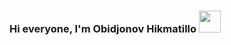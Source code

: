 ### Hi everyone, I'm Obidjonov Hikmatillo <img width="35px" src="https://media4.giphy.com/media/w1OBpBd7kJqHrJnJ13/giphy.gif?cid=ecf05e47pd1sn5npts4ru8xcoobbkkp7wonbkw7hhef28bg5&ep=v1_stickers_search&rid=giphy.gif&ct=s">
